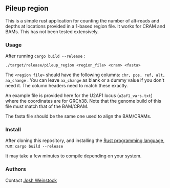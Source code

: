 ## Pileup region
This is a simple rust application for counting the number of alt-reads and depths at locations
provided in a 1-based region file. It works for CRAM and BAMs. This has not been tested extensively. 

### Usage

After running `cargo build --release` :

`./target/release/pileup_region <region_file> <cram> <fasta> `

The `<region file>` should have the following columns: `chr, pos, ref, alt, aa_change` . You 
can leave `aa_change` as blank or a dummy value if you don't need it. The column headers need to
match these exactly. 

An example file is provided here for the U2AF1 locus (`u2af1_vars.txt`) where the 
coordinates are for GRCh38. Note that the genome build of this file must match that of the 
BAM/CRAM. 

The fasta file should be the same one used to align the BAM/CRAMs. 

### Install
After cloning this repository, and installing the [Rust programming language](https://www.rust-lang.org/tools/install), run:
`cargo build --release`

It may take a few minutes to compile depending on your system. 

### Authors
Contact [Josh Weinstock](https://github.com/weinstockj)

